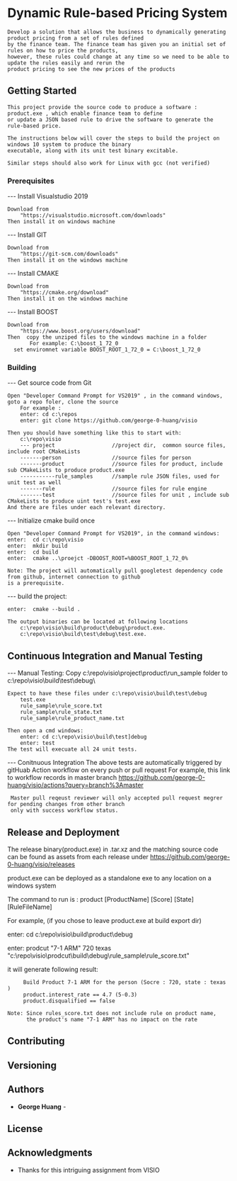 # Dynamic Rule-based Pricing System

    Develop a solution that allows the business to dynamically generating product pricing from a set of rules defined 
    by the finance team. The finance team has given you an initial set of rules on how to price the products, 
    however, these rules could change at any time so we need to be able to update the rules easily and rerun the 
    product pricing to see the new prices of the products

## Getting Started

    This project provide the source code to produce a software : product.exe , which enable finance team to define 
    or update a JSON based rule to drive the software to generate the rule-based price. 

    The instructions below will cover the steps to build the project on windows 10 system to produce the binary 
    executable, along with its unit test binary excitable.
    
    Similar steps should also work for Linux with gcc (not verified) 

	
### Prerequisites


--- Install Visualstudio 2019

    Download from
        "https://visualstudio.microsoft.com/downloads"       
    Then install it on windows machine
    
--- Install GIT

    Download from
        "https://git-scm.com/downloads"
    Then install it on the windows machine

--- Install CMAKE

    Download from
        "https://cmake.org/download"
    Then install it on the windows machine
	
--- Install BOOST

    Download from
        "https://www.boost.org/users/download"
    Then  copy the unziped files to the windows machine in a folder
	       For example: C:\boost_1_72_0
	  set enviromnet variable BOOST_ROOT_1_72_0 = C:\boost_1_72_0
	

 
### Building


--- Get source code from Git

    Open "Developer Command Prompt for VS2019" , in the command windows, goto a repo foler, clone the source
        For example :
        enter: cd c:\repos
        enter: git clone https://github.com/george-0-huang/visio 
        
    Then you should have something like this to start with:
        c:\repo\visio   
        --- project                  //project dir,  common source files, include root CMakeLists
        -------person                //source files for person
        -------product               //source files for product, include sub CMakeLists to produce product.exe
        -----------rule_samples      //sample rule JSON files, used for unit test as well
        -------rule                  //source files for rule engine
        -------test                  //source files for unit , include sub CMakeLists to produce uint test's test.exe
    And there are files under each relevant directory.          

--- Initialize cmake build once

    Open "Developer Command Prompt for VS2019", in the command windows:
    enter:  cd c:\repo\visio 
    enter:  mkdir build
    enter:  cd build 
    enter:  cmake ..\proejct -DBOOST_ROOT=%BOOST_ROOT_1_72_0%

    Note: The project will automatically pull googletest dependency code from github, internet connection to github 
    is a prerequisite.
   
--- build the project:
    
    enter:  cmake --build .

    The output binaries can be located at following locations
        c:\repo\visio\build\product\debug\product.exe. 
        c:\repo\visio\build\test\debug\test.exe. 

## Continuous Integration and Manual Testing 

--- Manual Testing:
    Copy c:\repo\visio\project\product\run_sample folder to c:\repo\visio\build\test\debug\
    
    Expect to have these files under c:\repo\visio\build\test\debug
        test.exe
        rule_sample\rule_score.txt
        rule_sample\rule_state.txt
        rule_sample\rule_product_name.txt

    Then open a cmd windows:
        enter: cd c:\repo\visio\build\test]debug
        enter: test 
    The test will execuate all 24 unit tests.
    
--- Conitnuous Integration 
    The above tests are automatically triggered by gitHuab Action workflow on every push or pull request
    For example, this link to workflow records in master branch
        https://github.com/george-0-huang/visio/actions?query=branch%3Amaster

     Master pull reqeust reviewer will only accepted pull request megrer for pending changes from other branch 
     only with success workflow status.  

## Release and Deployment

   The release binary(product.exe) in .tar.xz and the matching source code can be found as assets from each release under
       https://github.com/george-0-huang/visio/releases
       
   product.exe  can be deployed as a standalone exe to any location on a windows system

   The command to run is : product [ProductName] [Score] [State] [RuleFileName]

   For example, (if you chose to leave product.exe at build export dir)
   
   
   enter: cd c:\repo\visio\build\product\debug
   
   enter: prodcut "7-1 ARM" 720 texas "c:\repo\visio\prodcut\build\debug\rule_sample\rule_score.txt" 
   
   it will generate following result:
   
   
         Build Product 7-1 ARM for the person (Socre : 720, state : texas )
         product.interest_rate == 4.7 (5-0.3)
         product.disqualified == false

    Note: Since rules_score.txt does not include rule on product name, 
          the product's name "7-1 ARM" has no impact on the rate

## Contributing

## Versioning

## Authors

* **George Huang** -


## License


## Acknowledgments

* Thanks for this intriguing assignment from VISIO
